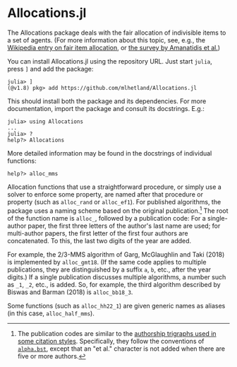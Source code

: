 # Allocations.jl

The Allocations package deals with the fair allocation of indivisible items
to a set of agents. (For more information about this topic, see, e.g., the
[Wikipedia entry on fair item
allocation](https://en.wikipedia.org/wiki/Fair_item_allocation), or [the survey
by Amanatidis et al.](https://arxiv.org/abs/2208.08782))

You can install Allocations.jl using the repository URL. Just start `julia`,
press `]` and add the package:

```
julia> ]
(@v1.8) pkg> add https://github.com/mlhetland/Allocations.jl
```

This should install both the package and its dependencies. For more
documentation, import the package and consult its docstrings. E.g.:

```
julia> using Allocations
...
julia> ?
help?> Allocations
```

More detailed information may be found in the docstrings of individual
functions:

```
help?> alloc_mms
```

Allocation functions that use a straightforward procedure, or simply use
a solver to enforce some property, are named after that procedure or property
(such as `alloc_rand` or `alloc_ef1`). For published algorithms,
the package uses a naming scheme based on the original publication.[^1]
The root of the function name is `alloc_`, followed by a publication code: For
a single-author paper, the first three letters of the author's last name are
used; for multi-author papers, the first letter of the first four authors are
concatenated. To this, the last two digits of the year are added. 

For example, the 2/3-MMS algorithm of Garg, McGlaughlin and Taki (2018) is
implemented by `alloc_gmt18`. (If the same code applies to multiple
publications, they are distinguished by a suffix `a`, `b`, etc., after the year
digits.) If a single publication discusses multiple algorithms, a number such as
`_1`, `_2`, etc., is added. So, for example, the third algorithm described by
Biswas and Barman (2018) is `alloc_bb18_3`.

Some functions (such as `alloc_hh22_1`) are given generic names as aliases (in
this case, `alloc_half_mms`).

[^1]: The publication codes are similar to the [authorship trigraphs used in some citation styles](https://en.wikipedia.org/wiki/Citation). Specifically, they follow the conventions of [`alpha.bst`](http://tug.ctan.org/tex-archive/biblio/bibtex/base/alpha.bst), except that an "et al." character is not added when there are five or more authors.
